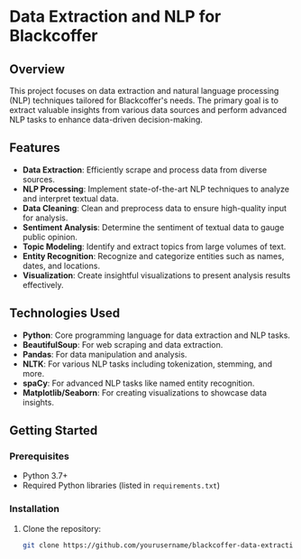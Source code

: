 # Data Extraction and NLP for Blackcoffer

## Overview

This project focuses on data extraction and natural language processing (NLP) techniques tailored for Blackcoffer's needs. The primary goal is to extract valuable insights from various data sources and perform advanced NLP tasks to enhance data-driven decision-making.

## Features

- **Data Extraction**: Efficiently scrape and process data from diverse sources.
- **NLP Processing**: Implement state-of-the-art NLP techniques to analyze and interpret textual data.
- **Data Cleaning**: Clean and preprocess data to ensure high-quality input for analysis.
- **Sentiment Analysis**: Determine the sentiment of textual data to gauge public opinion.
- **Topic Modeling**: Identify and extract topics from large volumes of text.
- **Entity Recognition**: Recognize and categorize entities such as names, dates, and locations.
- **Visualization**: Create insightful visualizations to present analysis results effectively.

## Technologies Used

- **Python**: Core programming language for data extraction and NLP tasks.
- **BeautifulSoup**: For web scraping and data extraction.
- **Pandas**: For data manipulation and analysis.
- **NLTK**: For various NLP tasks including tokenization, stemming, and more.
- **spaCy**: For advanced NLP tasks like named entity recognition.
- **Matplotlib/Seaborn**: For creating visualizations to showcase data insights.

## Getting Started

### Prerequisites

- Python 3.7+
- Required Python libraries (listed in `requirements.txt`)

### Installation

1. Clone the repository:
   ```bash
   git clone https://github.com/yourusername/blackcoffer-data-extraction-nlp.git
